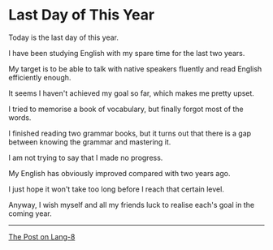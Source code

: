 # Last Day of This Year

Today is the last day of this year. 

I have been studying English with my spare time for the last two years.

My target is to be able to talk with native speakers fluently and read English efficiently enough.

It seems I haven't achieved my goal so far, which makes me pretty upset.

I tried to memorise a book of vocabulary, but finally forgot most of the words.

I finished reading two grammar books, but it turns out that there is a gap between knowing the grammar and mastering it.

I am not trying to say that I made no progress. 

My English has obviously improved compared with two years ago.

I just hope it won't take too long before I reach that certain level.

Anyway, I wish myself and all my friends luck to realise each's goal in the coming year.

---

[The Post on Lang-8](http://lang-8.com/1358180/journals/301401325910793706364946546919073908768)
